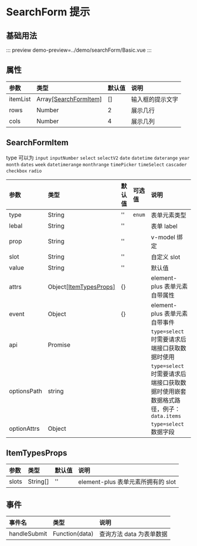 
# SearchForm 提示

## 基础用法

::: preview
demo-preview=../demo/searchForm/Basic.vue
:::

## 属性

| 参数     | 类型                                     | 默认值 | 说明             |
| :------- | :--------------------------------------- | :----- | :--------------- |
| itemList | Array[[SearchFormItem]](#searchformitem) | []     | 输入框的提示文字 |
| rows     | Number                                   | 2      | 展示几行         |
| cols     | Number                                   | 4      | 展示几列         |

## SearchFormItem

type 可以为 `input` `inputNumber` `select` `selectV2` `date` `datetime` `daterange` `year` `month` `dates` `week` `datetimerange` `monthrange` `timePicker` `timeSelect` `cascader` `checkbox` `radio`

| 参数        | 类型                                      | 默认值 | 可选值 | 说明                                                                               |
| :---------- | :---------------------------------------- | :----- | :----- | :--------------------------------------------------------------------------------- |
| type        | String                                    | ''     | `enum` | 表单元素类型                                                                       |
| lebal       | String                                    | ''     |        | 表单 label                                                                         |
| prop        | String                                    | ''     |        | v-model 绑定                                                                       |
| slot        | String                                    | ''     |        | 自定义 slot                                                                        |
| value       | String                                    | ''     |        | 默认值                                                                             |
| attrs       | Object[[ItemTypesProps]](#itemtypesprops) | {}     |        | element-plus 表单元素自带属性                                                      |
| event       | Object                                    | {}     |        | element-plus 表单元素自带事件                                                      |
| api         | Promise                                   |        |        | `type=select` 时需要请求后端接口获取数据时使用                                     |
| optionsPath | string                                    |        |        | `type=select` 时需要请求后端接口获取数据时使用嵌套数据格式路径，例子：`data.items` |
| optionAttrs | Object      |        |        | `type=select` 数据字段                                                             |

## ItemTypesProps

| 参数  | 类型     | 默认值 | 说明                               |
| :---- | :------- | :----- | :--------------------------------- |
| slots | String[] | ''     | element-plus 表单元素所拥有的 slot |

## 事件

| 事件名       | 类型           | 说明                     |
| :----------- | :------------- | :----------------------- |
| handleSubmit | Function(data) | 查询方法 data 为表单数据 |